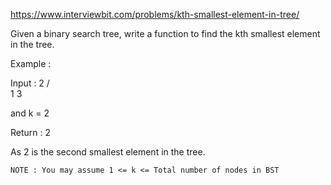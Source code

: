 https://www.interviewbit.com/problems/kth-smallest-element-in-tree/



Given a binary search tree, write a function to find the kth smallest element in the tree.

Example :

Input : 
  2
 / \
1   3

and k = 2

Return : 2

As 2 is the second smallest element in the tree.

    NOTE : You may assume 1 <= k <= Total number of nodes in BST 

